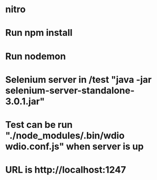 # nitro

# Run npm install
# Run nodemon
# Selenium server in /test "java -jar selenium-server-standalone-3.0.1.jar"
# Test can be run "./node_modules/.bin/wdio wdio.conf.js" when server is up

# URL is http://localhost:1247